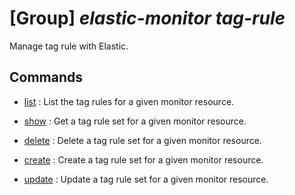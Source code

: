 # [Group] _elastic-monitor tag-rule_

Manage tag rule with Elastic.

## Commands

- [list](/Commands/elastic-monitor/tag-rule/_list.md)
: List the tag rules for a given monitor resource.

- [show](/Commands/elastic-monitor/tag-rule/_show.md)
: Get a tag rule set for a given monitor resource.

- [delete](/Commands/elastic-monitor/tag-rule/_delete.md)
: Delete a tag rule set for a given monitor resource.

- [create](/Commands/elastic-monitor/tag-rule/_create.md)
: Create a tag rule set for a given monitor resource.

- [update](/Commands/elastic-monitor/tag-rule/_update.md)
: Update a tag rule set for a given monitor resource.
